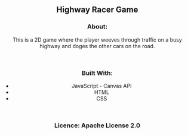 <div id="top"></div>

<h2 align="center">Highway Racer Game</h2>


<h3 align="center">About: </h3>
<p align="center">This is a 2D game where the player weeves through traffic on a busy highway and doges the other cars on the road.</p>
<br />

<h3 align="center">Built With: </h3>

<ul align="center">
  <li>JavaScript - Canvas API</li>
  <li>HTML</li>
  <li>CSS</li>
</ul>

<br />

<h3 align="center">Licence: Apache License 2.0</h3>

<a href="#top"></a>






